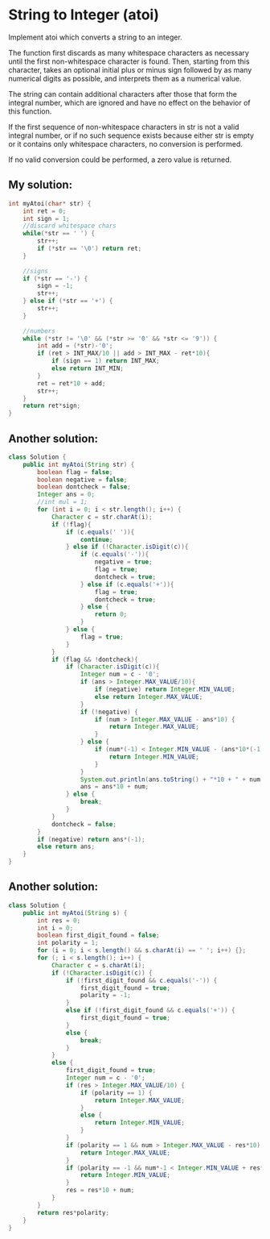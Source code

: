 # String to Integer (atoi)

Implement atoi which converts a string to an integer.

The function first discards as many whitespace characters as necessary until the first non-whitespace character is found. Then, starting from this character, takes an optional initial plus or minus sign followed by as many numerical digits as possible, and interprets them as a numerical value.

The string can contain additional characters after those that form the integral number, which are ignored and have no effect on the behavior of this function.

If the first sequence of non-whitespace characters in str is not a valid integral number, or if no such sequence exists because either str is empty or it contains only whitespace characters, no conversion is performed.

If no valid conversion could be performed, a zero value is returned.

## My solution:

```C
int myAtoi(char* str) {
    int ret = 0;
    int sign = 1;
    //discard whitespace chars
    while(*str == ' ') {
        str++;
        if (*str == '\0') return ret;
    }
    
    //signs
    if (*str == '-') {
        sign = -1;
        str++;
    } else if (*str == '+') {
        str++;
    }
    
    //numbers
    while (*str != '\0' && (*str >= '0' && *str <= '9')) {
        int add = (*str)-'0';
        if (ret > INT_MAX/10 || add > INT_MAX - ret*10){
            if (sign == 1) return INT_MAX;
            else return INT_MIN;
        }
        ret = ret*10 + add;
        str++;
    }
    return ret*sign;
}
```

## Another solution:

```Java
class Solution {
    public int myAtoi(String str) {
        boolean flag = false;
        boolean negative = false;
        boolean dontcheck = false;
        Integer ans = 0;
        //int mul = 1;
        for (int i = 0; i < str.length(); i++) {
            Character c = str.charAt(i);
            if (!flag){
                if (c.equals(' ')){
                    continue;
                } else if (!Character.isDigit(c)){
                    if (c.equals('-')){
                        negative = true;
                        flag = true;
                        dontcheck = true;
                    } else if (c.equals('+')){
                        flag = true;
                        dontcheck = true;
                    } else {
                        return 0;
                    }
                } else {
                    flag = true;
                }
            }
            if (flag && !dontcheck){
                if (Character.isDigit(c)){
                    Integer num = c - '0';
                    if (ans > Integer.MAX_VALUE/10){
                        if (negative) return Integer.MIN_VALUE;
                        else return Integer.MAX_VALUE;
                    }
                    if (!negative) {
                        if (num > Integer.MAX_VALUE - ans*10) {
                            return Integer.MAX_VALUE;
                        }
                    } else {
                        if (num*(-1) < Integer.MIN_VALUE - (ans*10*(-1))) {
                            return Integer.MIN_VALUE;
                        }
                    }
                    System.out.println(ans.toString() + "*10 + " + num.toString());
                    ans = ans*10 + num;
                } else {
                    break;
                }
            }
            dontcheck = false;
        }
        if (negative) return ans*(-1);
        else return ans;
    }
}
```

## Another solution:

```Java
class Solution {
    public int myAtoi(String s) {
        int res = 0;
        int i = 0;
        boolean first_digit_found = false;
        int polarity = 1;
        for (i = 0; i < s.length() && s.charAt(i) == ' '; i++) {};
        for (; i < s.length(); i++) {
            Character c = s.charAt(i);
            if (!Character.isDigit(c)) {
                if (!first_digit_found && c.equals('-')) {
                    first_digit_found = true;
                    polarity = -1;
                }
                else if (!first_digit_found && c.equals('+')) {
                    first_digit_found = true;
                }
                else {
                    break;
                }
            }
            else {
                first_digit_found = true;
                Integer num = c - '0';
                if (res > Integer.MAX_VALUE/10) {
                    if (polarity == 1) {
                        return Integer.MAX_VALUE;
                    }
                    else {
                        return Integer.MIN_VALUE;
                    }
                }
                if (polarity == 1 && num > Integer.MAX_VALUE - res*10) {
                    return Integer.MAX_VALUE;
                }
                if (polarity == -1 && num*-1 < Integer.MIN_VALUE + res*10) {
                    return Integer.MIN_VALUE;
                }
                res = res*10 + num;
            }
        }
        return res*polarity;
    }
}
```
